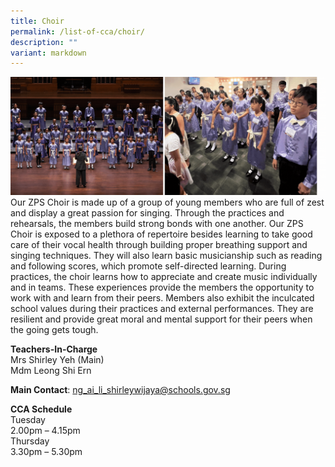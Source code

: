 ```yaml
---
title: Choir
permalink: /list-of-cca/choir/
description: ""
variant: markdown
---
```

![](/images/CCAs/2023_Choir_CCA_GIF.gif)
Our ZPS Choir is made up of a group of young members who are full of zest and display a great passion for singing. Through the practices and rehearsals, the members build strong bonds with one another. Our ZPS Choir is exposed to a plethora of repertoire besides learning to take good care of their vocal health through building proper breathing support and singing techniques. They will also learn basic musicianship such as reading and following scores, which promote self-directed learning. During practices, the choir learns how to appreciate and create music individually and in teams. These experiences provide the members the opportunity to work with and learn from their peers. Members also exhibit the inculcated school values during their practices and external performances. They are resilient and provide great moral and mental support for their peers when the going gets tough.

**Teachers-In-Charge**
<br>Mrs Shirley Yeh (Main)
<br>Mdm Leong Shi Ern

**Main Contact**: [ng_ai_li_shirleywijaya@schools.gov.sg](ng_ai_li_shirleywijaya@schools.gov.sg)

**CCA Schedule**
<br>Tuesday
<br>2.00pm – 4.15pm
<br>Thursday
<br>3.30pm – 5.30pm